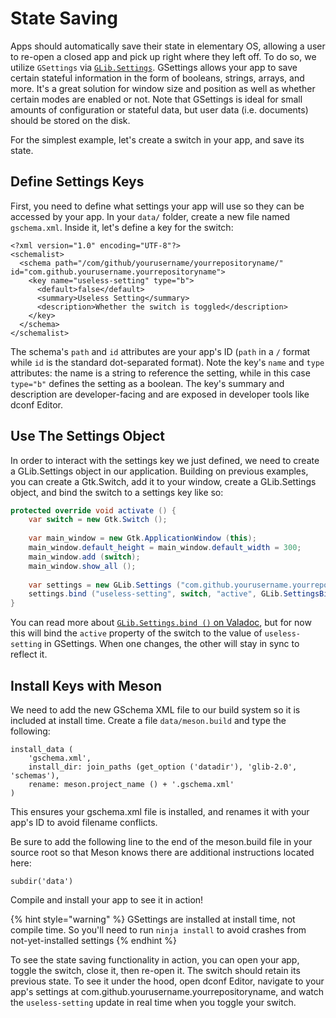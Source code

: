# State Saving

Apps should automatically save their state in elementary OS, allowing a user to re-open a closed app and pick up right where they left off. To do so, we utilize `GSettings` via [`GLib.Settings`](https://valadoc.org/gio-2.0/GLib.Settings.html). GSettings allows your app to save certain stateful information in the form of booleans, strings, arrays, and more. It's a great solution for window size and position as well as whether certain modes are enabled or not. Note that GSettings is ideal for small amounts of configuration or stateful data, but user data \(i.e. documents\) should be stored on the disk.

For the simplest example, let's create a switch in your app, and save its state.

## Define Settings Keys

First, you need to define what settings your app will use so they can be accessed by your app. In your `data/` folder, create a new file named `gschema.xml`. Inside it, let's define a key for the switch:

```markup
<?xml version="1.0" encoding="UTF-8"?>
<schemalist>
  <schema path="/com/github/yourusername/yourrepositoryname/" id="com.github.yourusername.yourrepositoryname">
    <key name="useless-setting" type="b">
      <default>false</default>
      <summary>Useless Setting</summary>
      <description>Whether the switch is toggled</description>
    </key>
  </schema>
</schemalist>
```

The schema's `path` and `id` attributes are your app's ID \(`path` in a `/` format while `id` is the standard dot-separated format\). Note the key's `name` and `type` attributes: the name is a string to reference the setting, while in this case `type="b"` defines the setting as a boolean. The key's summary and description are developer-facing and are exposed in developer tools like dconf Editor.

## Use The Settings Object

In order to interact with the settings key we just defined, we need to create a GLib.Settings object in our application. Building on previous examples, you can create a Gtk.Switch, add it to your window, create a GLib.Settings object, and bind the switch to a settings key like so:

```csharp
protected override void activate () {
    var switch = new Gtk.Switch ();
    
    var main_window = new Gtk.ApplicationWindow (this);
    main_window.default_height = main_window.default_width = 300;
    main_window.add (switch);
    main_window.show_all ();
    
    var settings = new GLib.Settings ("com.github.yourusername.yourrepositoryname");
    settings.bind ("useless-setting", switch, "active", GLib.SettingsBindFlags.DEFAULT);
}
```

You can read more about [`GLib.Settings.bind ()` on Valadoc](https://valadoc.org/gio-2.0/GLib.Settings.bind.html), but for now this will bind the `active` property of the switch to the value of `useless-setting` in GSettings. When one changes, the other will stay in sync to reflect it.

## Install Keys with Meson

We need to add the new GSchema XML file to our build system so it is included at install time. Create a file `data/meson.build` and type the following:

```text
install_data (
    'gschema.xml',
    install_dir: join_paths (get_option ('datadir'), 'glib-2.0', 'schemas'),
    rename: meson.project_name () + '.gschema.xml'
)
```

This ensures your gschema.xml file is installed, and renames it with your app's ID to avoid filename conflicts.

Be sure to add the following line to the end of the meson.build file in your source root so that Meson knows there are additional instructions located here:

```text
subdir('data')
```

Compile and install your app to see it in action!

{% hint style="warning" %}
 GSettings are installed at install time, not compile time. So you'll need to run `ninja install` to avoid crashes from not-yet-installed settings
{% endhint %}

To see the state saving functionality in action, you can open your app, toggle the switch, close it, then re-open it. The switch should retain its previous state. To see it under the hood, open dconf Editor, navigate to your app's settings at com.github.yourusername.yourrepositoryname, and watch the `useless-setting` update in real time when you toggle your switch.

